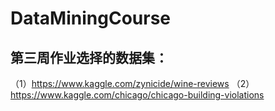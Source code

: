 # DataMiningCourse
## 第三周作业选择的数据集：
  （1）https://www.kaggle.com/zynicide/wine-reviews
  （2）https://www.kaggle.com/chicago/chicago-building-violations
